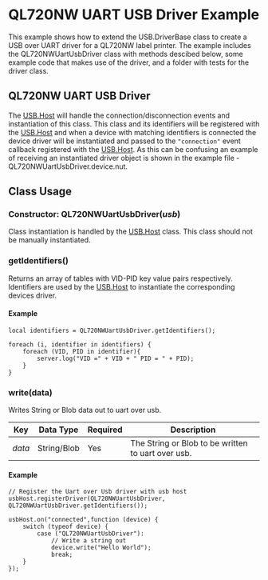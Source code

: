 # QL720NW UART USB Driver Example

This example shows how to extend the USB.DriverBase class to create a USB over UART driver for a QL720NW label printer.  The example includes the QL720NWUartUsbDriver class with methods descibed below, some example code that makes use of the driver, and a folder with tests for the driver class.

## QL720NW UART USB Driver

The [USB.Host](../USB/) will handle the connection/disconnection events and instantiation of this class. This class and its identifiers will be registered with the [USB.Host](../USB/) and when a device with matching identifiers is connected the device driver will be instantiated and passed to the `"connection"` event callback registered with the [USB.Host](../USB/). As this can be confusing an example of receiving an instantiated driver object is shown in the example file - QL720NWUartUsbDriver.device.nut.

## Class Usage

### Constructor: QL720NWUartUsbDriver(*usb*)

Class instantiation is handled by the [USB.Host](../USB/) class. This class should not be manually instantiated.

### getIdentifiers()

Returns an array of tables with VID-PID key value pairs respectively. Identifiers are used by the [USB.Host](../USB/) to instantiate the corresponding devices driver.


#### Example

```squirrel
local identifiers = QL720NWUartUsbDriver.getIdentifiers();

foreach (i, identifier in identifiers) {
    foreach (VID, PID in identifier){
        server.log("VID =" + VID + " PID = " + PID);
    }
}

```

### write(data)

Writes String or Blob data out to uart over usb.


| Key | Data Type | Required | Description |
| --- | --------- | -------- | ----------- |
| *data* | String/Blob | Yes | The String or Blob to be written to uart over usb.|


#### Example

```squirrel
// Register the Uart over Usb driver with usb host
usbHost.registerDriver(QL720NWUartUsbDriver, QL720NWUartUsbDriver.getIdentifiers());

usbHost.on("connected",function (device) {
    switch (typeof device) {
        case ("QL720NWUartUsbDriver"):
            // Write a string out
            device.write("Hello World");
            break;
    }
});

```